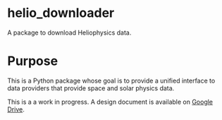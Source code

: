 # helio_downloader
A package to download Heliophysics data.

# Purpose
This is a Python package whose goal is to provide a unified interface to data providers that provide space and solar physics data.

This is a a work in progress. A design document is available on [Google Drive](https://docs.google.com/document/d/1Ez7LorOcolTSZMRxhcNZDjjuvrimf32Sy3Gysbk0eHs/edit?usp=sharing).
